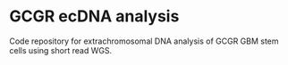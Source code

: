 # GCGR ecDNA analysis
Code repository for extrachromosomal DNA analysis of GCGR GBM stem cells using short read WGS.
